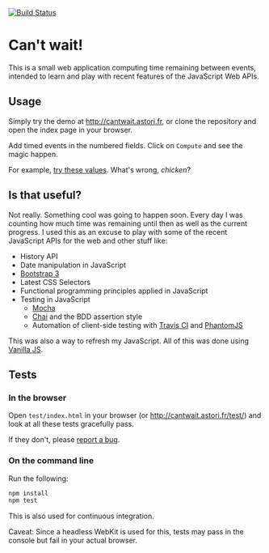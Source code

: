 [![Build Status](https://travis-ci.org/astorije/cantwait.svg?branch=master)](https://travis-ci.org/astorije/cantwait)

# Can't wait!

This is a small web application computing time remaining between events, intended to learn and play with recent features of the JavaScript Web APIs.

## Usage

Simply try the demo at <http://cantwait.astori.fr>, or clone the repository and open the index page in your browser.

Add timed events in the numbered fields. Click on `Compute` and see the magic happen.

For example, [try these values](http://cantwait.astori.fr/?e=1985-10-26T01%3A20&e=2015-10-21T16%3A29). What's wrong, *chicken*?

## Is that useful?

Not really. Something cool was going to happen soon. Every day I was counting how much time was remaining until then as well as the current progress.
I used this as an excuse to play with some of the recent JavaScript APIs for the web and other stuff like:

- History API
- Date manipulation in JavaScript
- [Bootstrap 3](http://getbootstrap.com/)
- Latest CSS Selectors
- Functional programming principles applied in JavaScript
- Testing in JavaScript
  - [Mocha](http://mochajs.org/)
  - [Chai](http://chaijs.com/) and the BDD assertion style
  - Automation of client-side testing with [Travis CI](http://docs.travis-ci.com/) and [PhantomJS](http://phantomjs.org/)

This was also a way to refresh my JavaScript. All of this was done using [Vanilla JS](http://vanilla-js.com/).

## Tests

### In the browser

Open `test/index.html` in your browser (or <http://cantwait.astori.fr/test/>) and look at all these tests gracefully pass.

If they don't, please [report a bug](https://github.com/astorije/cantwait/issues).

### On the command line

Run the following:

```bash
npm install
npm test
```

This is also used for continuous integration.

Caveat: Since a headless WebKit is used for this, tests may pass in the console but fail in your actual browser.
